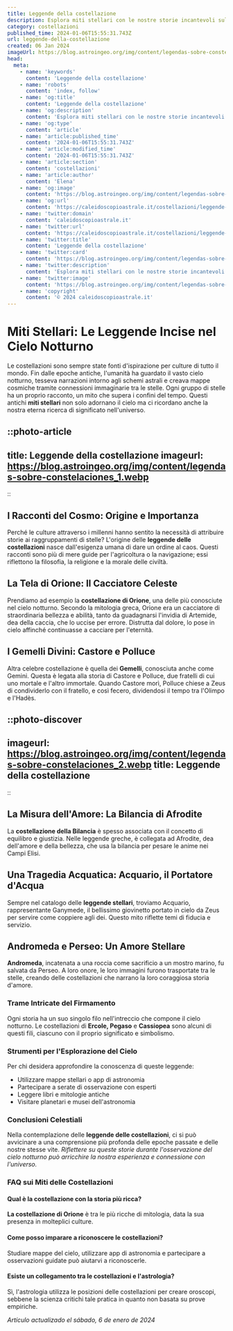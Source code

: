 ```yaml
---
title: Leggende della costellazione
description: Esplora miti stellari con le nostre storie incantevoli sulle leggende delle costellazioni italiane. Avventurati nellantica astronomia!
category: costellazioni
published_time: 2024-01-06T15:55:31.743Z
url: leggende-della-costellazione
created: 06 Jan 2024
imageUrl: https://blog.astroingeo.org/img/content/legendas-sobre-constelaciones_1.webp
head:
  meta:
    - name: 'keywords'
      content: 'Leggende della costellazione'
    - name: 'robots'
      content: 'index, follow'
    - name: 'og:title'
      content: 'Leggende della costellazione'
    - name: 'og:description'
      content: 'Esplora miti stellari con le nostre storie incantevoli sulle leggende delle costellazioni italiane. Avventurati nellantica astronomia!'
    - name: 'og:type'
      content: 'article'
    - name: 'article:published_time'
      content: '2024-01-06T15:55:31.743Z'
    - name: 'article:modified_time'
      content: '2024-01-06T15:55:31.743Z'
    - name: 'article:section'
      content: 'costellazioni'
    - name: 'article:author'
      content: 'Elena'
    - name: 'og:image'
      content: 'https://blog.astroingeo.org/img/content/legendas-sobre-constelaciones_1.webp'
    - name: 'og:url'
      content: 'https://caleidoscopioastrale.it/costellazioni/leggende-della-costellazione'
    - name: 'twitter:domain'
      content: 'caleidoscopioastrale.it'
    - name: 'twitter:url'
      content: 'https://caleidoscopioastrale.it/costellazioni/leggende-della-costellazione'
    - name: 'twitter:title'
      content: 'Leggende della costellazione'
    - name: 'twitter:card'
      content: 'https://blog.astroingeo.org/img/content/legendas-sobre-constelaciones_1.webp'
    - name: 'twitter:description'
      content: 'Esplora miti stellari con le nostre storie incantevoli sulle leggende delle costellazioni italiane. Avventurati nellantica astronomia!'
    - name: 'twitter:image'
      content: 'https://blog.astroingeo.org/img/content/legendas-sobre-constelaciones_1.webp'
    - name: 'copyright'
      content: '© 2024 caleidoscopioastrale.it'
---
```

# Miti Stellari: Le Leggende Incise nel Cielo Notturno

Le costellazioni sono sempre state fonti d'ispirazione per culture di tutto il mondo. Fin dalle epoche antiche, l'umanità ha guardato il vasto cielo notturno, tesseva narrazioni intorno agli schemi astrali e creava mappe cosmiche tramite connessioni immaginarie tra le stelle. Ogni gruppo di stelle ha un proprio racconto, un mito che supera i confini del tempo. Questi antichi **miti stellari** non solo adornano il cielo ma ci ricordano anche la nostra eterna ricerca di significato nell'universo.

::photo-article
---
title: Leggende della costellazione
imageurl: https://blog.astroingeo.org/img/content/legendas-sobre-constelaciones_1.webp
---
::

## I Racconti del Cosmo: Origine e Importanza

Perché le culture attraverso i millenni hanno sentito la necessità di attribuire storie ai raggruppamenti di stelle? L'origine delle **leggende delle costellazioni** nasce dall'esigenza umana di dare un ordine al caos. Questi racconti sono più di mere guide per l'agricoltura o la navigazione; essi riflettono la filosofia, la religione e la morale delle civiltà.

## La Tela di Orione: Il Cacciatore Celeste

Prendiamo ad esempio la **costellazione di Orione**, una delle più conosciute nel cielo notturno. Secondo la mitologia greca, Orione era un cacciatore di straordinaria bellezza e abilità, tanto da guadagnarsi l'invidia di Artemide, dea della caccia, che lo uccise per errore. Distrutta dal dolore, lo pose in cielo affinché continuasse a cacciare per l'eternità.

## I Gemelli Divini: Castore e Polluce

Altra celebre costellazione è quella dei **Gemelli**, conosciuta anche come Gemini. Questa è legata alla storia di Castore e Polluce, due fratelli di cui uno mortale e l'altro immortale. Quando Castore morì, Polluce chiese a Zeus di condividerlo con il fratello, e così fecero, dividendosi il tempo tra l'Olimpo e l'Hadès.

::photo-discover
---
imageurl: https://blog.astroingeo.org/img/content/legendas-sobre-constelaciones_2.webp
title: Leggende della costellazione
---
::

## La Misura dell'Amore: La Bilancia di Afrodite

La **costellazione della Bilancia** è spesso associata con il concetto di equilibro e giustizia. Nelle leggende greche, è collegata ad Afrodite, dea dell'amore e della bellezza, che usa la bilancia per pesare le anime nei Campi Elisi.

## Una Tragedia Acquatica: Acquario, il Portatore d'Acqua

Sempre nel catalogo delle **leggende stellari**, troviamo Acquario, rappresentante Ganymede, il bellissimo giovinetto portato in cielo da Zeus per servire come coppiere agli dei. Questo mito riflette temi di fiducia e servizio.

## Andromeda e Perseo: Un Amore Stellare

**Andromeda**, incatenata a una roccia come sacrificio a un mostro marino, fu salvata da Perseo. A loro onore, le loro immagini furono trasportate tra le stelle, creando delle costellazioni che narrano la loro coraggiosa storia d'amore.

### Trame Intricate del Firmamento

Ogni storia ha un suo singolo filo nell'intreccio che compone il cielo notturno. Le costellazioni di **Ercole, Pegaso** e **Cassiopea** sono alcuni di questi fili, ciascuno con il proprio significato e simbolismo.

### Strumenti per l'Esplorazione del Cielo

Per chi desidera approfondire la conoscenza di queste leggende:

- Utilizzare mappe stellari o app di astronomia
- Partecipare a serate di osservazione con esperti
- Leggere libri e mitologie antiche
- Visitare planetari e musei dell'astronomia

### Conclusioni Celestiali

Nella contemplazione delle **leggende delle costellazioni**, ci si può avvicinare a una comprensione più profonda delle epoche passate e delle nostre stesse vite. *Riflettere su queste storie durante l'osservazione del cielo notturno può arricchire la nostra esperienza e connessione con l'universo.*

### FAQ sui Miti delle Costellazioni

#### Qual è la costellazione con la storia più ricca?
**La costellazione di Orione** è tra le più ricche di mitologia, data la sua presenza in molteplici culture.

#### Come posso imparare a riconoscere le costellazioni?
Studiare mappe del cielo, utilizzare app di astronomia e partecipare a osservazioni guidate può aiutarvi a riconoscerle.

#### Esiste un collegamento tra le costellazioni e l'astrologia?
Sì, l'astrologia utilizza le posizioni delle costellazioni per creare oroscopi, sebbene la scienza critichi tale pratica in quanto non basata su prove empiriche.

_Artículo actualizado el sábado, 6 de enero de 2024_